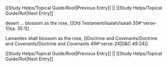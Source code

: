 [[Study Helps/Topical Guide/Root|Previous Entry]]  ||  [[Study Helps/Topical Guide/Rot|Next Entry]]

 desert ... blossom as the rose, [[Old Testament/Isaiah/Isaiah 35#^verse-1|Isa. 35:1]].

 Lamanites shall blossom as the rose, [[Doctrine and Covenants/Doctrine and Covenants/Doctrine and Covenants 49#^verse-24|D&C 49:24]].

[[Study Helps/Topical Guide/Root|Previous Entry]]  ||  [[Study Helps/Topical Guide/Rot|Next Entry]]